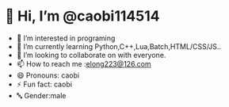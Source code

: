 #  👋 Hi, I’m @caobi114514
- 👀 I’m interested in programing
- 🌱 I’m currently learning Python,C++,Lua,Batch,HTML/CSS/JS..
- 💞️ I’m looking to collaborate on with everyone.
- 📫 How to reach me :elong223@126.com
- 😄 Pronouns: caobi
- ⚡ Fun fact: caobi
- 🔤 Gender:male
 

<!---
caobi114514/caobi114514 is a ✨ special ✨ repository because its `README.md` (this file) appears on your GitHub profile.
You can click the Preview link to take a look at your changes.
--->
